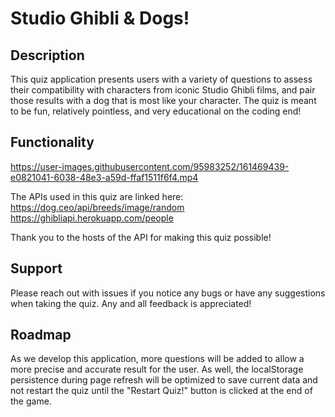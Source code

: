 # Studio Ghibli & Dogs!

## Description
This quiz application presents users with a variety of questions to assess their compatibility with characters from iconic Studio Ghibli films, and pair those results with a dog that is most like your character. The quiz is meant to be fun, relatively pointless, and very educational on the coding end!

## Functionality
https://user-images.githubusercontent.com/95983252/161469439-e0821041-6038-48e3-a59d-ffaf1511f6f4.mp4

The APIs used in this quiz are linked here:
https://dog.ceo/api/breeds/image/random
https://ghibliapi.herokuapp.com/people

Thank you to the hosts of the API for making this quiz possible!

## Support
Please reach out with issues if you notice any bugs or have any suggestions when taking the quiz. Any and all feedback is appreciated!

## Roadmap
As we develop this application, more questions will be added to allow a more precise and accurate result for the user. As well, the localStorage persistence during page refresh will be optimized to save current data and not restart the quiz until the "Restart Quiz!" button is clicked at the end of the game.